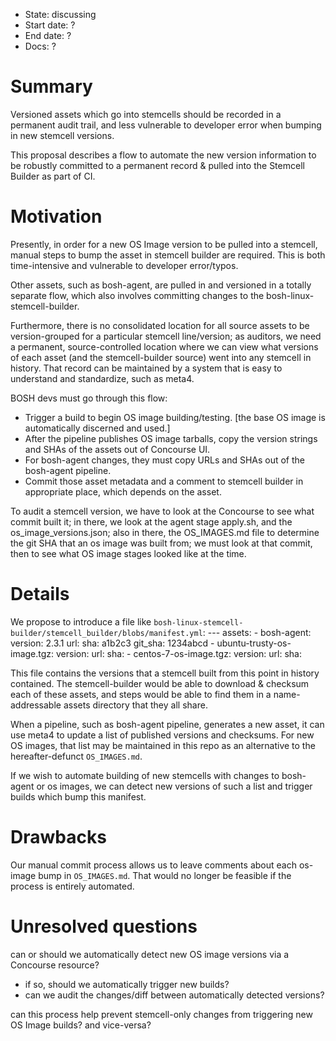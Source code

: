 - State: discussing
- Start date: ?
- End date: ?
- Docs: ?

# Summary

Versioned assets which go into stemcells should be recorded in a permanent audit
trail, and less vulnerable to developer error when bumping in new stemcell versions.

This proposal describes a flow to automate the new version information to be
robustly committed to a permanent record & pulled into the Stemcell Builder
as part of CI.

# Motivation

Presently, in order for a new OS Image version to be pulled into a stemcell,
manual steps to bump the asset in stemcell builder are required. This is both
time-intensive and vulnerable to developer error/typos.

Other assets, such as bosh-agent, are pulled in and versioned in a totally
separate flow, which also involves committing changes to the bosh-linux-stemcell-builder.

Furthermore, there is no consolidated location for all source assets to be
version-grouped for a particular stemcell line/version; as auditors, we need
a permanent, source-controlled location where we can view what versions of each
asset (and the stemcell-builder source) went into any stemcell in history. That
record can be maintained by a system that is easy to understand and standardize,
such as meta4.

BOSH devs must go through this flow:
- Trigger a build to begin OS image building/testing. [the base OS image is automatically discerned and used.]
- After the pipeline publishes OS image tarballs, copy the version strings and SHAs of the assets out of Concourse UI.
- For bosh-agent changes, they must copy URLs and SHAs out of the bosh-agent pipeline.
- Commit those asset metadata and a comment to stemcell builder in appropriate place, which depends on the asset.

To audit a stemcell version, we have to look at the Concourse to see what commit built it;
in there, we look at the agent stage apply.sh, and the os_image_versions.json;
also in there, the OS_IMAGES.md file to determine the git SHA that an os image was built from;
we must look at that commit, then to see what OS image stages looked like at the time.

# Details

We propose to introduce a file like `bosh-linux-stemcell-builder/stemcell_builder/blobs/manifest.yml`:
    ---
    assets:
    - bosh-agent:
	version: 2.3.1
	url: <s3 download url>
	sha: a1b2c3
	git_sha: 1234abcd
    - ubuntu-trusty-os-image.tgz:
	version:
	url:
	sha:
    - centos-7-os-image.tgz:
	version:
	url:
	sha:

This file contains the versions that a stemcell built from this point in history contained.
The stemcell-builder would be able to download & checksum each of these assets,
and steps would be able to find them in a name-addressable assets directory that
they all share.

When a pipeline, such as bosh-agent pipeline, generates a new asset, it can use
meta4 to update a list of published versions and checksums. For new OS images,
that list may be maintained in this repo as an alternative to the hereafter-defunct
`OS_IMAGES.md`.

If we wish to automate building of new stemcells with changes to bosh-agent or os images,
we can detect new versions of such a list and trigger builds which bump this manifest.

# Drawbacks

Our manual commit process allows us to leave comments about each os-image bump in
`OS_IMAGES.md`. That would no longer be feasible if the process is entirely automated.

# Unresolved questions

can or should we automatically detect new OS image versions via a Concourse resource?
- if so, should we automatically trigger new builds?
- can we audit the changes/diff between automatically detected versions?

can this process help prevent stemcell-only changes from triggering new OS Image builds?
and vice-versa?

